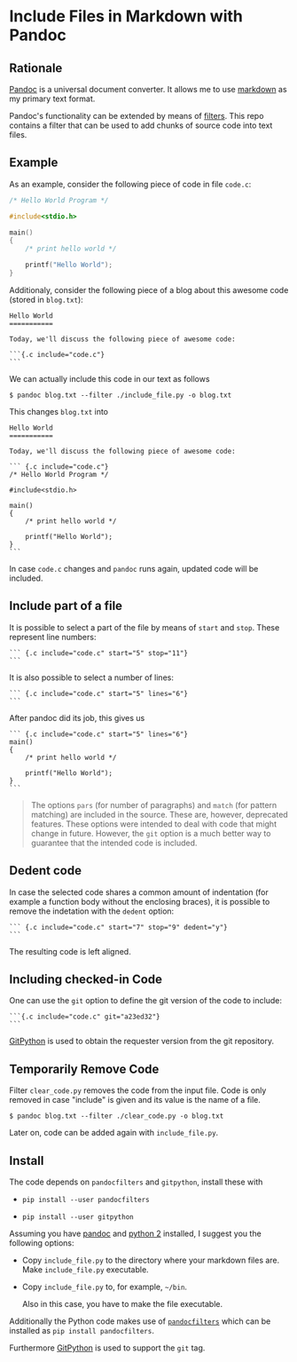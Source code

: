 Include Files in Markdown with Pandoc
=====================================

Rationale
---------

[Pandoc](http://pandoc.org/) is a universal document converter. It
allows me to use
[markdown](https://daringfireball.net/projects/markdown/syntax) as my
primary text format.

Pandoc's functionality can be extended by means of
[filters](http://pandoc.org/scripting.html). This repo contains a filter
that can be used to add chunks of source code into text files.

Example
-------

As an example, consider the following piece of code in file `code.c`:

``` {.c include="code.c"}
/* Hello World Program */

#include<stdio.h>

main()
{
    /* print hello world */

    printf("Hello World");
}
```

Additionaly, consider the following piece of a blog about this awesome
code (stored in `blog.txt`):

    Hello World
    ===========

    Today, we'll discuss the following piece of awesome code:

    ```{.c include="code.c"}
    ```

We can actually include this code in our text as follows

    $ pandoc blog.txt --filter ./include_file.py -o blog.txt

This changes `blog.txt` into

    Hello World
    ===========

    Today, we'll discuss the following piece of awesome code:

    ``` {.c include="code.c"}
    /* Hello World Program */

    #include<stdio.h>

    main()
    {
        /* print hello world */

        printf("Hello World");
    }
    ```

In case `code.c` changes and `pandoc` runs again, updated code will be
included.

Include part of a file
----------------------

It is possible to select a part of the file by means of `start` and
`stop`. These represent line numbers:

    ``` {.c include="code.c" start="5" stop="11"}
    ```

It is also possible to select a number of lines:

    ``` {.c include="code.c" start="5" lines="6"}
    ```

After pandoc did its job, this gives us

    ``` {.c include="code.c" start="5" lines="6"}
    main()
    {
        /* print hello world */

        printf("Hello World");
    }
    ```

> The options `pars` (for number of paragraphs) and `match` (for pattern
> matching) are included in the source. These are, however, deprecated
> features. These options were intended to deal with code that might
> change in future. However, the `git` option is a much better way to
> guarantee that the intended code is included.

Dedent code
-----------

In case the selected code shares a common amount of indentation (for
example a function body without the enclosing braces), it is possible to
remove the indetation with the `dedent` option:

    ``` {.c include="code.c" start="7" stop="9" dedent="y"}
    ```

The resulting code is left aligned.

Including checked-in Code
-------------------------

One can use the `git` option to define the git version of the code to
include:

    ```{.c include="code.c" git="a23ed32"}
    ```

[GitPython](http://gitpython.readthedocs.io/en/stable/index.html) is
used to obtain the requester version from the git repository.

Temporarily Remove Code
-----------------------

Filter `clear_code.py` removes the code from the input file. Code is
only removed in case "include" is given and its value is the name of a
file.

    $ pandoc blog.txt --filter ./clear_code.py -o blog.txt

Later on, code can be added again with `include_file.py`.

Install
-------

The code depends on `pandocfilters` and `gitpython`, install these with

-   `pip install --user pandocfilters`

-   `pip install --user gitpython`

Assuming you have [pandoc](http://pandoc.org/) and [python
2](https://www.python.org/) installed, I suggest you the following
options:

-   Copy `include_file.py` to the directory where your markdown
    files are. Make `include_file.py` executable.

-   Copy `include_file.py` to, for example, `~/bin`.

    Also in this case, you have to make the file executable.

Additionally the Python code makes use of
[`pandocfilters`](http://pandoc.org/scripting.html#but-i-dont-want-to-learn-haskell)
which can be installed as `pip install pandocfilters`.

Furthermore
[GitPython](http://gitpython.readthedocs.io/en/stable/index.html) is
used to support the `git` tag.
